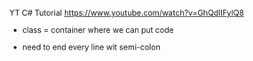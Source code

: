 YT C# Tutorial
https://www.youtube.com/watch?v=GhQdlIFylQ8

- class = container where we can put code

- need to end every line wit semi-colon

